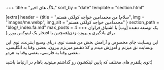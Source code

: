 +++
title = "بلاگ های اخیر"
sort_by = "date"
template = "section.html"

[extra]
header = {title = "سلام! من محمدامین خواجه کولکی هستم", img = "images/me.webp", img_alt = "محمدامین خواجه کولکی هستم" }
section_path = "blog/_index.fa.md"
max_posts = 4
+++
یک توسعه دهنده [وب] با اشتیاق فراوان برای یادگیری و پروژه زدن(همچنین با افتخار یک لینوکس یوزر.)


این وبسایت جای مخصوص و آرامش بخش من هست توی دریای وسیع اینترنت، توی این وبسایت نق میزنم و آموزش میدم و کلا ذهنمو میریزم بیرون. بعضی وقتا به انگلیسی، بعضی وقتا به فارسی، بعضی وقتا به هردو.

توی پلتفرم های مختلف که پایین لینکشون رو گذاشتم میتونید باهام در ارتباط باشید:)
